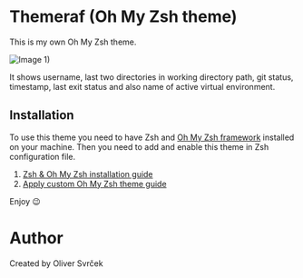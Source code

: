 
# Themeraf (Oh My Zsh theme)

This is my own Oh My Zsh theme.

![Image 1)](https://media.cleanshot.cloud/media/15624/5wXHoudql1vwmw0LxnZmEGtPkWBBdAuo8T5YkqhM.jpeg?Expires=1664594583&Signature=V4iDh5NYjmmr3565TUPxZXlQu4P3uHGrgQte356l6BbyLes8ROdFFPpHIKJeQiAaxpBh8Z9ggabEnX6qrxpsk27yrqv-6w7AcFiipr0x9AG0jhXYDVqt2GTqaII-ZOt340e6LTDJpeRofxz0sRYGa8dN2q30gns1AwDdHVliE~S96pid6HOckZW2526ClCY6POsPUfjO88GDLcEZJ3Fr7ygfbylScLpFAUUQDaTjLCuiaVxxHkkU6TgF66H8T-qL-icMro73-oEw3vlQ-PL4BbyTxaUB5ZO5tMpi-hiSv1YANXWZYt785d0aKJT537drrI8V4Zq9TG2kDKGlbI~ylA__&Key-Pair-Id=K269JMAT9ZF4GZ)

It shows username, last two directories in working directory path, git status, timestamp, last exit status and also name of active virtual environment.

## Installation

To use this theme you need to have Zsh and [Oh My Zsh framework](https://ohmyz.sh) installed on your machine. Then you need to add and enable this theme in Zsh configuration file.

1. [Zsh & Oh My Zsh installation guide](https://github.com/ohmyzsh/ohmyzsh/wiki/Installing-ZSH)
2. [Apply custom Oh My Zsh theme guide](https://github.com/ohmyzsh/ohmyzsh/wiki/Customization#overriding-and-adding-themes)

Enjoy 😉

# Author
Created by  Oliver Svrček
